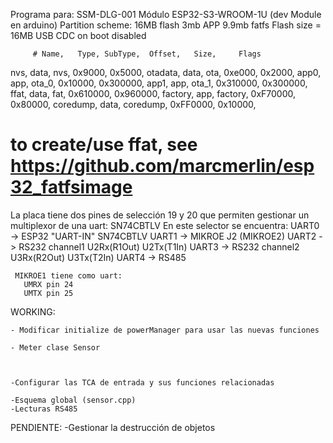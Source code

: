 Programa para: SSM-DLG-001
     Módulo ESP32-S3-WROOM-1U (dev Module en arduino)
         Partition scheme: 16MB flash 3mb APP 9.9mb fatfs
         Flash size = 16MB
         USB CDC on boot disabled
         
         # Name,   Type, SubType,  Offset,   Size,     Flags
nvs,      data, nvs,        0x9000,   0x5000,
otadata,  data, ota,        0xe000,   0x2000,
app0,     app,  ota_0,     0x10000, 0x300000,
app1,     app,  ota_1,    0x310000, 0x300000,
ffat,     data, fat,      0x610000, 0x960000,
factory,  app,  factory,  0xF70000,  0x80000,
coredump, data, coredump, 0xFF0000,  0x10000,
# to create/use ffat, see https://github.com/marcmerlin/esp32_fatfsimage
         
         
         
 La placa tiene dos pines de selección 19 y 20 que permiten gestionar un multiplexor de una uart: SN74CBTLV
     En este selector se encuentra:
     UART0 -> ESP32 "UART-IN" SN74CBTLV
       UART1 -> MIKROE J2 (MIKROE2)
       UART2 -> RS232 channel1 U2Rx(R1Out) U2Tx(T1In) 
       UART3 -> RS232 channel2 U3Rx(R2Out) U3Tx(T2In)
       UART4 -> RS485
     
     MIKROE1 tiene como uart:
       UMRX pin 24
       UMTX pin 25
     
    
  WORKING:

    - Modificar initialize de powerManager para usar las nuevas funciones

    - Meter clase Sensor



    -Configurar las TCA de entrada y sus funciones relacionadas
    
  	-Esquema global (sensor.cpp)
  	-Lecturas RS485 
   

  PENDIENTE:
    -Gestionar la destrucción de objetos
   
